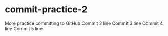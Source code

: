 # commit-practice-2
More practice committing to GitHub 
Commit 2 line
Commit 3 line
Commit 4 line
Commit 5 line

